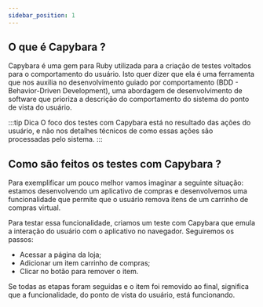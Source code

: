 ```yaml
---
sidebar_position: 1
---
```


## O que é Capybara ?

Capybara é uma gem para Ruby utilizada para a criação de testes voltados para o comportamento do usuário. Isto quer dizer que ela é uma ferramenta que nos auxilia no desenvolvimento guiado por comportamento (BDD - Behavior-Driven Development), uma abordagem de desenvolvimento de software que prioriza a descrição do comportamento do sistema do ponto de vista do usuário.

:::tip Dica
O foco dos testes com Capybara está no resultado das ações do usuário, e não nos detalhes técnicos de como essas ações são processadas pelo sistema.
:::

## Como são feitos os testes com Capybara ?

Para exemplificar um pouco melhor vamos imaginar a seguinte situação: estamos desenvolvendo um aplicativo de compras e desenvolvemos uma funcionalidade que permite que o usuário remova itens de um carrinho de compras virtual. 

Para testar essa funcionalidade, criamos um teste com Capybara que emula a interação do usuário com o aplicativo no navegador. Seguiremos os passos:

* Acessar a página da loja;
* Adicionar um item carrinho de compras;
* Clicar no botão para remover o item.

Se todas as etapas foram seguidas e o item foi removido ao final, significa que a funcionalidade, do ponto de vista do usuário, está funcionando.
